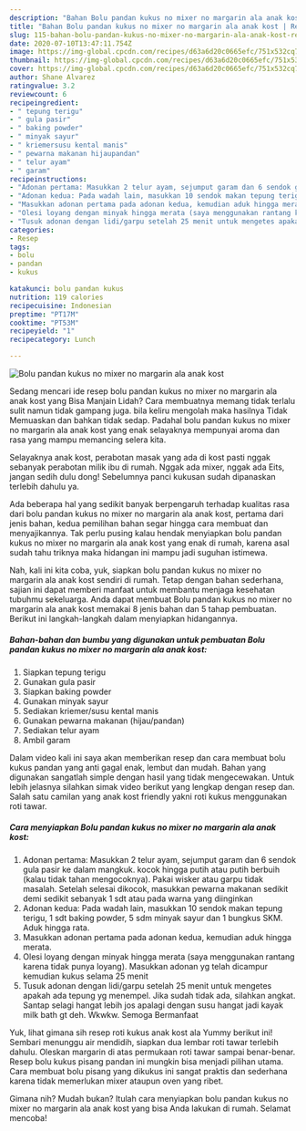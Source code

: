 ```yaml
---
description: "Bahan Bolu pandan kukus no mixer no margarin ala anak kost | Resep Membuat Bolu pandan kukus no mixer no margarin ala anak kost Yang Sedap"
title: "Bahan Bolu pandan kukus no mixer no margarin ala anak kost | Resep Membuat Bolu pandan kukus no mixer no margarin ala anak kost Yang Sedap"
slug: 115-bahan-bolu-pandan-kukus-no-mixer-no-margarin-ala-anak-kost-resep-membuat-bolu-pandan-kukus-no-mixer-no-margarin-ala-anak-kost-yang-sedap
date: 2020-07-10T13:47:11.754Z
image: https://img-global.cpcdn.com/recipes/d63a6d20c0665efc/751x532cq70/bolu-pandan-kukus-no-mixer-no-margarin-ala-anak-kost-foto-resep-utama.jpg
thumbnail: https://img-global.cpcdn.com/recipes/d63a6d20c0665efc/751x532cq70/bolu-pandan-kukus-no-mixer-no-margarin-ala-anak-kost-foto-resep-utama.jpg
cover: https://img-global.cpcdn.com/recipes/d63a6d20c0665efc/751x532cq70/bolu-pandan-kukus-no-mixer-no-margarin-ala-anak-kost-foto-resep-utama.jpg
author: Shane Alvarez
ratingvalue: 3.2
reviewcount: 6
recipeingredient:
- " tepung terigu"
- " gula pasir"
- " baking powder"
- " minyak sayur"
- " kriemersusu kental manis"
- " pewarna makanan hijaupandan"
- " telur ayam"
- " garam"
recipeinstructions:
- "Adonan pertama: Masukkan 2 telur ayam, sejumput garam dan 6 sendok gula pasir ke dalam mangkuk. kocok hingga putih atau putih berbuih (kalau tidak tahan mengocoknya). Pakai wisker atau garpu tidak masalah. Setelah selesai dikocok, masukkan pewarna makanan sedikit demi sedikit sebanyak 1 sdt atau pada warna yang diinginkan"
- "Adonan kedua: Pada wadah lain, masukkan 10 sendok makan tepung terigu, 1 sdt baking powder, 5 sdm minyak sayur dan 1 bungkus SKM. Aduk hingga rata."
- "Masukkan adonan pertama pada adonan kedua, kemudian aduk hingga merata."
- "Olesi loyang dengan minyak hingga merata (saya menggunakan rantang karena tidak punya loyang). Masukkan adonan yg telah dicampur kemudian kukus selama 25 menit"
- "Tusuk adonan dengan lidi/garpu setelah 25 menit untuk mengetes apakah ada tepung yg menempel. Jika sudah tidak ada, silahkan angkat. Santap selagi hangat lebih jos apalagi dengan susu hangat jadi kayak milk bath gt deh. Wkwkw. Semoga Bermanfaat"
categories:
- Resep
tags:
- bolu
- pandan
- kukus

katakunci: bolu pandan kukus 
nutrition: 119 calories
recipecuisine: Indonesian
preptime: "PT17M"
cooktime: "PT53M"
recipeyield: "1"
recipecategory: Lunch

---
```



![Bolu pandan kukus no mixer no margarin ala anak kost](https://img-global.cpcdn.com/recipes/d63a6d20c0665efc/751x532cq70/bolu-pandan-kukus-no-mixer-no-margarin-ala-anak-kost-foto-resep-utama.jpg)

Sedang mencari ide resep bolu pandan kukus no mixer no margarin ala anak kost yang Bisa Manjain Lidah? Cara membuatnya memang tidak terlalu sulit namun tidak gampang juga. bila keliru mengolah maka hasilnya Tidak Memuaskan dan bahkan tidak sedap. Padahal bolu pandan kukus no mixer no margarin ala anak kost yang enak selayaknya mempunyai aroma dan rasa yang mampu memancing selera kita.

Selayaknya anak kost, perabotan masak yang ada di kost pasti nggak sebanyak perabotan milik ibu di rumah. Nggak ada mixer, nggak ada Eits, jangan sedih dulu dong! Sebelumnya panci kukusan sudah dipanaskan terlebih dahulu ya.

Ada beberapa hal yang sedikit banyak berpengaruh terhadap kualitas rasa dari bolu pandan kukus no mixer no margarin ala anak kost, pertama dari jenis bahan, kedua pemilihan bahan segar hingga cara membuat dan menyajikannya. Tak perlu pusing kalau hendak menyiapkan bolu pandan kukus no mixer no margarin ala anak kost yang enak di rumah, karena asal sudah tahu triknya maka hidangan ini mampu jadi suguhan istimewa.


Nah, kali ini kita coba, yuk, siapkan bolu pandan kukus no mixer no margarin ala anak kost sendiri di rumah. Tetap dengan bahan sederhana, sajian ini dapat memberi manfaat untuk membantu menjaga kesehatan tubuhmu sekeluarga. Anda dapat membuat Bolu pandan kukus no mixer no margarin ala anak kost memakai 8 jenis bahan dan 5 tahap pembuatan. Berikut ini langkah-langkah dalam menyiapkan hidangannya.

<!--inarticleads1-->

##### Bahan-bahan dan bumbu yang digunakan untuk pembuatan Bolu pandan kukus no mixer no margarin ala anak kost:

1. Siapkan  tepung terigu
1. Gunakan  gula pasir
1. Siapkan  baking powder
1. Gunakan  minyak sayur
1. Sediakan  kriemer/susu kental manis
1. Gunakan  pewarna makanan (hijau/pandan)
1. Sediakan  telur ayam
1. Ambil  garam


Dalam video kali ini saya akan memberikan resep dan cara membuat bolu kukus pandan yang anti gagal enak, lembut dan mudah. Bahan yang digunakan sangatlah simple dengan hasil yang tidak mengecewakan. Untuk lebih jelasnya silahkan simak video berikut yang lengkap dengan resep dan. Salah satu camilan yang anak kost friendly yakni roti kukus menggunakan roti tawar. 

<!--inarticleads2-->

##### Cara menyiapkan Bolu pandan kukus no mixer no margarin ala anak kost:

1. Adonan pertama: Masukkan 2 telur ayam, sejumput garam dan 6 sendok gula pasir ke dalam mangkuk. kocok hingga putih atau putih berbuih (kalau tidak tahan mengocoknya). Pakai wisker atau garpu tidak masalah. Setelah selesai dikocok, masukkan pewarna makanan sedikit demi sedikit sebanyak 1 sdt atau pada warna yang diinginkan
1. Adonan kedua: Pada wadah lain, masukkan 10 sendok makan tepung terigu, 1 sdt baking powder, 5 sdm minyak sayur dan 1 bungkus SKM. Aduk hingga rata.
1. Masukkan adonan pertama pada adonan kedua, kemudian aduk hingga merata.
1. Olesi loyang dengan minyak hingga merata (saya menggunakan rantang karena tidak punya loyang). Masukkan adonan yg telah dicampur kemudian kukus selama 25 menit
1. Tusuk adonan dengan lidi/garpu setelah 25 menit untuk mengetes apakah ada tepung yg menempel. Jika sudah tidak ada, silahkan angkat. Santap selagi hangat lebih jos apalagi dengan susu hangat jadi kayak milk bath gt deh. Wkwkw. Semoga Bermanfaat


Yuk, lihat gimana sih resep roti kukus anak kost ala Yummy berikut ini! Sembari menunggu air mendidih, siapkan dua lembar roti tawar terlebih dahulu. Oleskan margarin di atas permukaan roti tawar sampai benar-benar. Resep bolu kukus pisang pandan ini mungkin bisa menjadi pilihan utama. Cara membuat bolu pisang yang dikukus ini sangat praktis dan sederhana karena tidak memerlukan mixer ataupun oven yang ribet. 

Gimana nih? Mudah bukan? Itulah cara menyiapkan bolu pandan kukus no mixer no margarin ala anak kost yang bisa Anda lakukan di rumah. Selamat mencoba!
